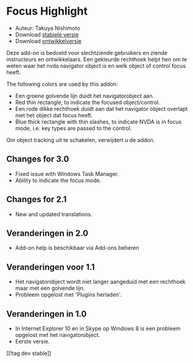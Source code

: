 # Focus Highlight #

* Auteur: Takuya Nishimoto
* Download [stabiele versie][2]
* Download [ontwikkelversie][1]

Deze add-on is bedoeld voor slechtziende gebruikers en ziende instructeurs
en ontwikkelaars. Een gekleurde rechthoek helpt hen om te weten waar het
nvda navigator object is en welk object of control focus heeft.

The following colors are used by this addon:

* Een groene golvende lijn duidt het navigatorobject aan.
* Red thin rectangle, to indicate the focused object/control.
* Een rode dikke rechthoek duidt aan dat het navigator object overlapt met
  het object dat focus heeft.
* Blue thick rectangle with thin slashes, to indicate NVDA is in focus mode,
  i.e. key types are passed to the control.

Om object tracking uit te schakelen, verwijdert u de addon.

## Changes for 3.0 ##

* Fixed issue with Windows Task Manager.
* Ability to indicate the focus mode.

## Changes for 2.1 ##

* New and updated translations.

## Veranderingen in 2.0 ##

* Add-on help is beschikbaar via Add-ons beheren

## Veranderingen voor 1.1 ##

* Het navigatorobject wordt niet langer aangeduid met een rechthoek maar met
  een golvende lijn.
* Probleem opgelost met 'Plugins herladen'.

## Veranderingen in 1.0 ##

* In Internet Explorer 10 en in Skype op Windows 8 is een probleem opgelost
  met het navigatorobject.
* Eerste versie.


[[!tag dev stable]]

[1]: http://addons.nvda-project.org/files/get.php?file=fh-dev

[2]: http://addons.nvda-project.org/files/get.php?file=fh

